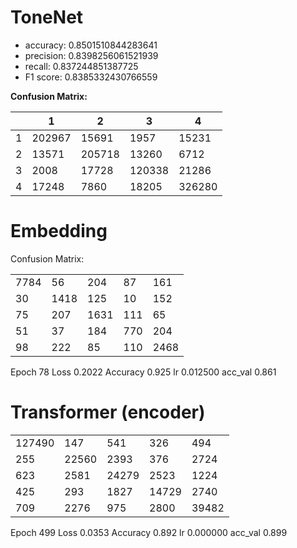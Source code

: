 # ToneNet

- accuracy: 0.8501510844283641
- precision: 0.8398256061521939
- recall: 0.837244851387725
- F1 score: 0.8385332430766559

**Confusion Matrix:**

| |1|2|3|4|
|---|---|---|---|---|
|1| 202967| 15691 | 1957   | 15231 |
|2| 13571 | 205718| 13260  | 6712  |
|3| 2008  | 17728 | 120338 | 21286 |
|4| 17248 | 7860  | 18205  | 326280|

# Embedding

Confusion Matrix:

||||||
|---|---|---|---|---|
|7784 |  56 | 204 |  87 | 161|
|  30 |1418 | 125 |  10 | 152|
|  75 | 207 |1631 | 111 |  65|
|  51 |  37 | 184 | 770 | 204|
|  98 | 222 |  85 | 110 |2468|

Epoch 78 Loss 0.2022 Accuracy 0.925 lr 0.012500 acc_val 0.861

# Transformer (encoder)

||||||
|---|---|---|---|---|
| 127490 |   147 |   541 |   326 |   494 |
|    255 | 22560 |  2393 |   376 |  2724 |
|    623 |  2581 | 24279 |  2523 |  1224 |
|    425 |   293 |  1827 | 14729 |  2740 |
|    709 |  2276 |   975 |  2800 | 39482 |

Epoch 499 Loss 0.0353 Accuracy 0.892 lr 0.000000 acc_val 0.899